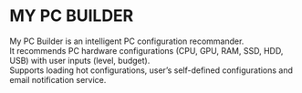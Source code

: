 # MY PC BUILDER

My PC Builder is an intelligent PC configuration recommander.  
It recommends PC hardware configurations (CPU, GPU, RAM, SSD, HDD, USB) with user inputs (level, budget).   
Supports loading hot configurations, user’s self-defined configurations and email notification service.  
